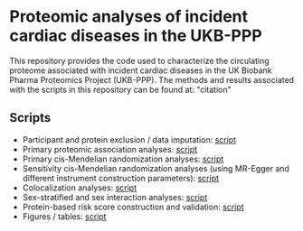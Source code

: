 # Proteomic analyses of incident cardiac diseases in the UKB-PPP
This repository provides the code used to characterize the circulating proteome associated with incident cardiac diseases in the UK Biobank Pharma Proteomics Project (UKB-PPP). The methods and results associated with the scripts in this repository can be found at:
"citation"

## Scripts
* Participant and protein exclusion / data imputation: [script](https://github.com/ArtSchuermans/ukbppp_cardiac_diseases/blob/main/1_exclusion_imputation.R)
* Primary proteomic association analyses: [script](https://github.com/ArtSchuermans/ukbppp_cardiac_diseases/blob/main/2_primary_association_analyses.R)
* Primary cis-Mendelian randomization analyses: [script](https://github.com/ArtSchuermans/ukbppp_cardiac_diseases/blob/main/3_primary_mr_analyses.R)
* Sensitivity cis-Mendelian randomization analyses (using MR-Egger and different instrument construction parameters): [script](https://github.com/ArtSchuermans/ukbppp_cardiac_diseases/blob/main/4_sensitivity_mr_analyses.R)
* Colocalization analyses: [script](https://github.com/ArtSchuermans/ukbppp_cardiac_diseases/blob/main/5_coloc_analyses.R)
* Sex-stratified and sex interaction analyses: [script](https://github.com/ArtSchuermans/ukbppp_cardiac_diseases/blob/main/6_sex_stratified_interaction_analyses.R)
* Protein-based risk score construction and validation: [script](https://github.com/ArtSchuermans/ukbppp_cardiac_diseases/blob/main/7_riskscore_construction_testing.R)
* Figures / tables: [script](https://github.com/ArtSchuermans/ukbppp_cardiac_diseases/blob/main/8_figures_tables.R)
